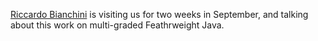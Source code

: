 [Riccardo Bianchini](https://rubrica.unige.it/personale/UUFEWlNq) is visiting us for two weeks in September, and talking about this work on multi-graded Feathrweight Java.
